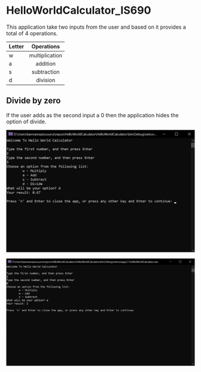 # HelloWorldCalculator_IS690

This application take two inputs from the user and based on it provides a total of 4 operations.

| Letter  | Operations |
| ------------- |:-------------:|
| w      | multiplication     |
| a      | addition     |
| s      | subtraction     |
| d      | division   |


## Divide by zero
If the user adds as the second input a 0 then the application hides the option of divide.


![Second input > 0](HelloWorldCalculator/assests/IS690_hw1_sc_1.png?raw=true "Second input > 0")

![Second input = 0](HelloWorldCalculator/assests/IS690_hw1_sc_2.png?raw=true "Second input = 0")
